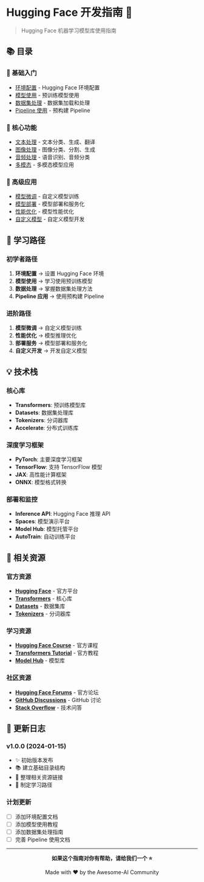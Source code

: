 # Hugging Face 开发指南 🤗

> Hugging Face 机器学习模型库使用指南

## 📚 目录

### 🎯 基础入门

- [环境配置](./setup.md) - Hugging Face 环境配置
- [模型使用](./model-usage.md) - 预训练模型使用
- [数据集处理](./datasets.md) - 数据集加载和处理
- [Pipeline 使用](./pipelines.md) - 预构建 Pipeline

### 🔧 核心功能

- [文本处理](./text-processing.md) - 文本分类、生成、翻译
- [图像处理](./image-processing.md) - 图像分类、分割、生成
- [音频处理](./audio-processing.md) - 语音识别、音频分类
- [多模态](./multimodal.md) - 多模态模型应用

### 🚀 高级应用

- [模型微调](./fine-tuning.md) - 自定义模型训练
- [模型部署](./deployment.md) - 模型部署和服务化
- [性能优化](./optimization.md) - 模型性能优化
- [自定义模型](./custom-models.md) - 自定义模型开发

## 🎯 学习路径

### 初学者路径

1. **环境配置** → 设置 Hugging Face 环境
2. **模型使用** → 学习使用预训练模型
3. **数据处理** → 掌握数据集处理方法
4. **Pipeline 应用** → 使用预构建 Pipeline

### 进阶路径

1. **模型微调** → 自定义模型训练
2. **性能优化** → 模型推理优化
3. **部署服务** → 模型部署和服务化
4. **自定义开发** → 开发自定义模型

## 💡 技术栈

### 核心库

- **Transformers**: 预训练模型库
- **Datasets**: 数据集处理库
- **Tokenizers**: 分词器库
- **Accelerate**: 分布式训练库

### 深度学习框架

- **PyTorch**: 主要深度学习框架
- **TensorFlow**: 支持 TensorFlow 模型
- **JAX**: 高性能计算框架
- **ONNX**: 模型格式转换

### 部署和监控

- **Inference API**: Hugging Face 推理 API
- **Spaces**: 模型演示平台
- **Model Hub**: 模型托管平台
- **AutoTrain**: 自动训练平台

## 🔗 相关资源

### 官方资源

- **[Hugging Face](https://huggingface.co/)** - 官方平台
- **[Transformers](https://github.com/huggingface/transformers)** - 核心库
- **[Datasets](https://github.com/huggingface/datasets)** - 数据集库
- **[Tokenizers](https://github.com/huggingface/tokenizers)** - 分词器库

### 学习资源

- **[Hugging Face Course](https://huggingface.co/course)** - 官方课程
- **[Transformers Tutorial](https://huggingface.co/docs/transformers/tutorials)** - 官方教程
- **[Model Hub](https://huggingface.co/models)** - 模型库

### 社区资源

- **[Hugging Face Forums](https://discuss.huggingface.co/)** - 官方论坛
- **[GitHub Discussions](https://github.com/huggingface/transformers/discussions)** - GitHub 讨论
- **[Stack Overflow](https://stackoverflow.com/questions/tagged/huggingface)** - 技术问答

## 🔄 更新日志

### v1.0.0 (2024-01-15)

- ✨ 初始版本发布
- 📚 建立基础目录结构
- 🔗 整理相关资源链接
- 🎯 制定学习路径

### 计划更新

- [ ] 添加环境配置文档
- [ ] 添加模型使用教程
- [ ] 添加数据集处理指南
- [ ] 完善 Pipeline 使用文档

---

<div align="center">

**如果这个指南对你有帮助，请给我们一个 ⭐️**

Made with ❤️ by the Awesome-AI Community

</div>
